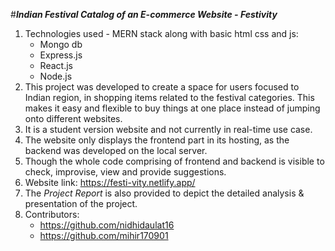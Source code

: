 #***Indian Festival Catalog of an E-commerce Website - Festivity***
1) Technologies used - MERN stack along with basic html css and js:
   - Mongo db
   - Express.js
   - React.js
   - Node.js
2) This project was developed to create a space for users focused to Indian region, in shopping items related to the festival categories.
   This makes it easy and flexible to buy things at one place instead of jumping onto different websites. 
3) It is a student version website and not currently in real-time use case.
4) The website only displays the frontend part in its hosting, as the backend was developed on the local server.
5) Though the whole code comprising of frontend and backend is visible to check, improvise, view and provide suggestions.
6) Website link: https://festi-vity.netlify.app/
7) The *Project Report* is also provided to depict the detailed analysis & presentation of the project.
8) Contributors:
   - https://github.com/nidhidaulat16
   - https://github.com/mihir170901
   
